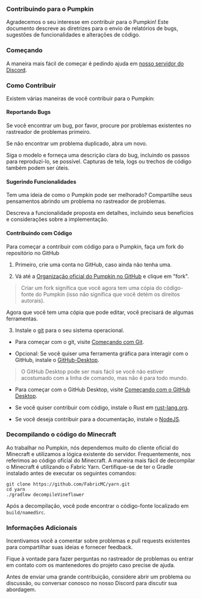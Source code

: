 ### Contribuindo para o Pumpkin

Agradecemos o seu interesse em contribuir para o Pumpkin! Este documento descreve as diretrizes para o envio de relatórios de bugs, sugestões de funcionalidades e alterações de código.

### Começando

A maneira mais fácil de começar é pedindo ajuda em [nosso servidor do Discord](https://discord.gg/wT8XjrjKkf).

### Como Contribuir

Existem várias maneiras de você contribuir para o Pumpkin:

#### Reportando Bugs

Se você encontrar um bug, por favor, procure por problemas existentes no rastreador de problemas primeiro.

Se não encontrar um problema duplicado, abra um novo.

Siga o modelo e forneça uma descrição clara do bug, incluindo os passos para reproduzi-lo, se possível.
Capturas de tela, logs ou trechos de código também podem ser úteis.

#### Sugerindo Funcionalidades

Tem uma ideia de como o Pumpkin pode ser melhorado? Compartilhe seus pensamentos abrindo um problema no rastreador de problemas.

Descreva a funcionalidade proposta em detalhes, incluindo seus benefícios e considerações sobre a implementação.

#### Contribuindo com Código

Para começar a contribuir com código para o Pumpkin, faça um fork do repositório no GitHub

1. Primeiro, crie uma conta no GitHub, caso ainda não tenha uma.

2. Vá até a [Organização oficial do Pumpkin no GitHub](https://github.com/Pumpkin-MC) e clique em "fork".

> Criar um fork significa que você agora tem uma cópia do código-fonte do Pumpkin (isso não significa que você detém os direitos autorais).

Agora que você tem uma cópia que pode editar, você precisará de algumas ferramentas.

3. Instale o [git](https://git-scm.com/downloads) para o seu sistema operacional.

-   Para começar com o git, visite [Começando com Git](https://docs.github.com/en/get-started/getting-started-with-git).

-   Opcional: Se você quiser uma ferramenta gráfica para interagir com o GitHub, instale o [GitHub-Desktop](https://desktop.github.com/download/).

> O GitHub Desktop pode ser mais fácil se você não estiver acostumado com a linha de comando, mas não é para todo mundo.

-   Para começar com o GitHub Desktop, visite [Começando com o GitHub Desktop](https://docs.github.com/en/desktop/overview/getting-started-with-github-desktop).

-   Se você quiser contribuir com código, instale o Rust em [rust-lang.org](https://www.rust-lang.org/).

-   Se você deseja contribuir para a documentação, instale o [NodeJS](https://nodejs.org/en).

### Decompilando o código do Minecraft

Ao trabalhar no Pumpkin, nós dependemos muito do cliente oficial do Minecraft e utilizamos a lógica existente do servidor. Frequentemente, nos referimos ao código oficial do Minecraft.
A maneira mais fácil de decompilar o Minecraft é utilizando o Fabric Yarn. Certifique-se de ter o Gradle instalado antes de executar os seguintes comandos:

```
git clone https://github.com/FabricMC/yarn.git
cd yarn
./gradlew decompileVineflower
```

Após a decompilação, você pode encontrar o código-fonte localizado em `build/namedSrc`.

### Informações Adicionais

Incentivamos você a comentar sobre problemas e pull requests existentes para compartilhar suas ideias e fornecer feedback.

Fique à vontade para fazer perguntas no rastreador de problemas ou entrar em contato com os mantenedores do projeto caso precise de ajuda.

Antes de enviar uma grande contribuição, considere abrir um problema ou discussão, ou conversar conosco no nosso Discord para discutir sua abordagem.
